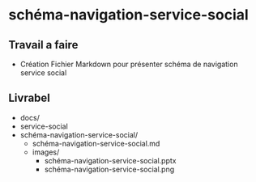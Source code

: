# schéma-navigation-service-social

## Travail a faire  

- Création Fichier Markdown pour présenter schéma de navigation service social

## Livrabel 

- docs/
 - service-social
  - schéma-navigation-service-social/
    - schéma-navigation-service-social.md
    - images/
      - schéma-navigation-service-social.pptx
      - schéma-navigation-service-social.png